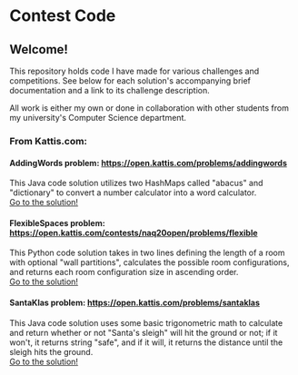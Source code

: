 # Contest Code
## Welcome!
This repository holds code I have made for various challenges and competitions. See below for each solution's accompanying brief documentation and a link to its challenge description.

All work is either my own or done in collaboration with other students from my university's Computer Science department.

### From Kattis.com:

#### AddingWords problem: https://open.kattis.com/problems/addingwords
This Java code solution utilizes two HashMaps called "abacus" and "dictionary" to convert a number calculator into a word calculator. <br />
[Go to the solution!](https://github.com/cskipworth/ContestCode/blob/main/AddingWords.java)

#### FlexibleSpaces problem: https://open.kattis.com/contests/naq20open/problems/flexible
This Python code solution takes in two lines defining the length of a room with optional "wall partitions", calculates the possible room configurations, and returns each room configuration size in ascending order. <br />
[Go to the solution!](https://github.com/cskipworth/ContestCode/blob/main/FlexibleSpaces.py)

#### SantaKlas problem: https://open.kattis.com/problems/santaklas
This Java code solution uses some basic trigonometric math to calculate and return whether or not "Santa's sleigh" will hit the ground or not; if it won't, it returns string "safe", and if it will, it returns the distance until the sleigh hits the ground. <br />
[Go to the solution!](https://github.com/cskipworth/ContestCode/blob/main/SantaKlas.java)
